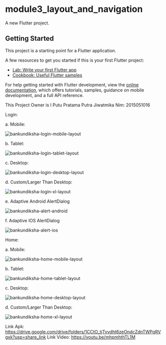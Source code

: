 # module3_layout_and_navigation

A new Flutter project.

## Getting Started

This project is a starting point for a Flutter application.

A few resources to get you started if this is your first Flutter project:

- [Lab: Write your first Flutter app](https://docs.flutter.dev/get-started/codelab)
- [Cookbook: Useful Flutter samples](https://docs.flutter.dev/cookbook)

For help getting started with Flutter development, view the
[online documentation](https://docs.flutter.dev/), which offers tutorials,
samples, guidance on mobile development, and a full API reference.

This Project Owner is I Putu Pratama Putra Jiwatmika
Nim: 2015051016

Login:

a. Mobile:

![bankundiksha-login-mobile-layout](https://user-images.githubusercontent.com/88972053/196184916-f1d3e035-fcca-4dba-ab53-c2959fd05033.png)

b. Tablet:

![bankundiksha-login-tablet-layout](https://user-images.githubusercontent.com/88972053/196184989-4cce2ed6-9193-47f0-a72d-af174b58f813.png)

c. Desktop:

![bankundiksha-login-desktop-layout](https://user-images.githubusercontent.com/88972053/196185080-fe9cea1e-121a-4644-90ad-947ef16cad5a.png)

d. Custom/Larger Than Desktop:

![bankundiksha-login-xl-layout](https://user-images.githubusercontent.com/88972053/196185197-9fa16be1-26aa-4fa3-9079-303041f68297.png)

e. Adaptive Android AlertDialog

![bankundiksha-alert-android](https://user-images.githubusercontent.com/88972053/196185444-fd82550f-a7bf-420c-b8b1-dbed6eb16586.png)

f. Adaptive IOS AlertDialog

![bankundiksha-alert-ios](https://user-images.githubusercontent.com/88972053/196185544-941cb69b-19c7-45e8-a1d3-d584f9d5e745.png)



Home:

a. Mobile:

![bankundiksha-home-mobile-layout](https://user-images.githubusercontent.com/88972053/196185806-c7db30b7-3d4f-461b-8dc9-377686bb6a2f.png)

b. Tablet:

![bankundiksha-home-tablet-layout](https://user-images.githubusercontent.com/88972053/196185867-6a562307-f99f-4449-baec-95d7e8c442ad.png)

c. Desktop:

![bankundiksha-home-desktop-layout](https://user-images.githubusercontent.com/88972053/196185916-5a563cc2-3c9d-447c-a4df-0125df81602f.png)

d. Custom/Larger Than Desktop:

![bankundiksha-home-xl-layout](https://user-images.githubusercontent.com/88972053/196185951-2d6c922c-c105-43ce-90c7-9b2b79e6f676.png)

Link Apk: https://drive.google.com/drive/folders/1CCtO_tjTvvdht6zeOndcZdnTWPqRVgxk?usp=share_link
Link Video: https://youtu.be/mhpmhthTL1M

